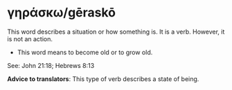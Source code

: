 # γηράσκω/gēraskō
This word describes a situation or how something is. It is a verb. However, it is not an action. 

* This word means to become old or to grow old. 

See: John 21:18; Hebrews 8:13

**Advice to translators**: This type of verb describes a state of being. 
